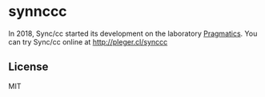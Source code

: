 # synnccc

In 2018, Sync/cc started its development on the laboratory [Pragmatics](http://pragmaticslab.com). You can try Sync/cc online at http://pleger.cl/synccc

## License

MIT
